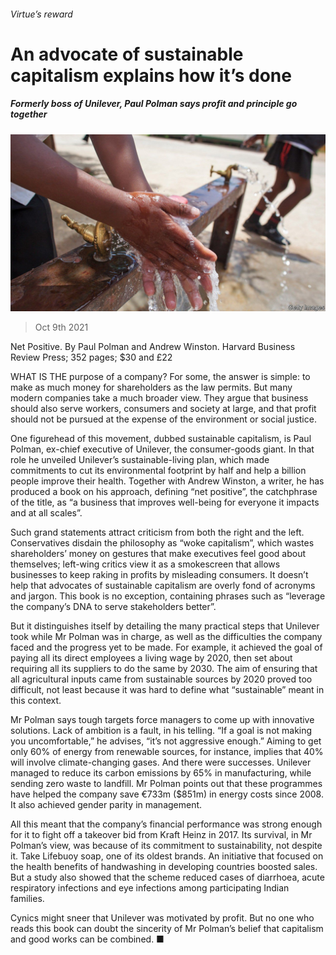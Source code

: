 ###### Virtue’s reward

# An advocate of sustainable capitalism explains how it’s done 

##### Formerly boss of Unilever, Paul Polman says profit and principle go together 

![image](images/20211009_bkp504.jpg) 

> Oct 9th 2021 

Net Positive. By Paul Polman and Andrew Winston. Harvard Business Review Press; 352 pages; $30 and £22

WHAT IS THE purpose of a company? For some, the answer is simple: to make as much money for shareholders as the law permits. But many modern companies take a much broader view. They argue that business should also serve workers, consumers and society at large, and that profit should not be pursued at the expense of the environment or social justice.


One figurehead of this movement, dubbed sustainable capitalism, is Paul Polman, ex-chief executive of Unilever, the consumer-goods giant. In that role he unveiled Unilever’s sustainable-living plan, which made commitments to cut its environmental footprint by half and help a billion people improve their health. Together with Andrew Winston, a writer, he has produced a book on his approach, defining “net positive”, the catchphrase of the title, as “a business that improves well-being for everyone it impacts and at all scales”.

Such grand statements attract criticism from both the right and the left. Conservatives disdain the philosophy as “woke capitalism”, which wastes shareholders’ money on gestures that make executives feel good about themselves; left-wing critics view it as a smokescreen that allows businesses to keep raking in profits by misleading consumers. It doesn’t help that advocates of sustainable capitalism are overly fond of acronyms and jargon. This book is no exception, containing phrases such as “leverage the company’s DNA to serve stakeholders better”.

But it distinguishes itself by detailing the many practical steps that Unilever took while Mr Polman was in charge, as well as the difficulties the company faced and the progress yet to be made. For example, it achieved the goal of paying all its direct employees a living wage by 2020, then set about requiring all its suppliers to do the same by 2030. The aim of ensuring that all agricultural inputs came from sustainable sources by 2020 proved too difficult, not least because it was hard to define what “sustainable” meant in this context.

Mr Polman says tough targets force managers to come up with innovative solutions. Lack of ambition is a fault, in his telling. “If a goal is not making you uncomfortable,” he advises, “it’s not aggressive enough.” Aiming to get only 60% of energy from renewable sources, for instance, implies that 40% will involve climate-changing gases. And there were successes. Unilever managed to reduce its carbon emissions by 65% in manufacturing, while sending zero waste to landfill. Mr Polman points out that these programmes have helped the company save €733m ($851m) in energy costs since 2008. It also achieved gender parity in management.

All this meant that the company’s financial performance was strong enough for it to fight off a takeover bid from Kraft Heinz in 2017. Its survival, in Mr Polman’s view, was because of its commitment to sustainability, not despite it. Take Lifebuoy soap, one of its oldest brands. An initiative that focused on the health benefits of handwashing in developing countries boosted sales. But a study also showed that the scheme reduced cases of diarrhoea, acute respiratory infections and eye infections among participating Indian families.

Cynics might sneer that Unilever was motivated by profit. But no one who reads this book can doubt the sincerity of Mr Polman’s belief that capitalism and good works can be combined. ■

